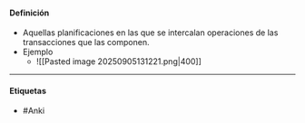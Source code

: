 #### Definición
- Aquellas planificaciones en las que se intercalan operaciones de las transacciones que las componen.
- Ejemplo
	- ![[Pasted image 20250905131221.png|400]]
***
#### Etiquetas
- #Anki 